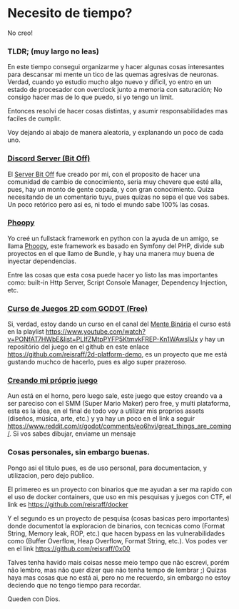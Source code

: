 # Necesito de tiempo?

No creo!

### TLDR; (muy largo no leas)

En este tiempo consegui organizarme y hacer algunas cosas interesantes para descansar mi mente un tico de las quemas agresivas de neuronas. Verdad, cuando yo estudio mucho algo nuevo y dificil, yo entro en un estado de procesador con overclock junto a memoria con saturación; No consigo hacer mas de lo que puedo, sí yo tengo un limit.

Entonces resolvi de hacer cosas distintas, y asumir responsabilidades mas faciles de cumplir.

Voy dejando ai abajo de manera aleatoria, y explanando un poco de cada uno.

### <a href="https://reisraff.github.io/me/en/my-discord" target="_blank">Discord Server (Bit Off)</a>

El <a href="https://reisraff.github.io/me/en/my-discord" target="_blank">Server Bit Off</a> fue creado por mi, con el proposito de hacer una comunidad de cambio de conocimiento, seria muy chevere que esté alla, pues, hay un monto de gente copada, y con gran conocimiento. Quiza necesitando de un comentario tuyu, pues quizas no sepa el que vos sabes. Un poco retórico pero asi es, ni todo el mundo sabe 100% las cosas.

### <a href="https://github.com/phoopy/phoopy" target="_blank">Phoopy</a>

Yo creé un fullstack framework en python con la ayuda de un amigo, se llama <a href="https://github.com/phoopy/phoopy" target="_blank">Phoopy</a>, este framework es basado en Symfony del PHP, divide sub proyectos en el que llamo de Bundle, y hay una manera muy buena de inyectar dependencias.

Entre las cosas que esta cosa puede hacer yo listo las mas importantes como: built-in Http Server, Script Console Manager, Dependency Injection, etc.

### <a href="https://www.youtube.com/watch?v=PONfAT7HWbE&list=PLIfZMtpPYFP5KtmvkFREP-Kn1WAwslIJx" target="_blank">Curso de Juegos 2D com GODOT (Free)</a>

Si, verdad, estoy dando un curso en el canal del <a href="https://www.mentebinaria.com.br" target="_blank">Mente Binária</a> el curso está en la playlist <a href="https://www.youtube.com/watch?v=PONfAT7HWbE&list=PLIfZMtpPYFP5KtmvkFREP-Kn1WAwslIJx" target="_blank">https://www.youtube.com/watch?v=PONfAT7HWbE&list=PLIfZMtpPYFP5KtmvkFREP-Kn1WAwslIJx</a> y hay un repositório del juego en el github en este enlace <a href="https://github.com/reisraff/2d-platform-demo" target="_blank">https://github.com/reisraff/2d-platform-demo</a>, es un proyecto que me está gustando muchco de hacerlo, pues es algo super prazeroso.

### <a href="https://www.reddit.com/r/godot/comments/eo6hvj/great_things_are_coming/" target="_blank">Creando mi próprio juego</a>

Aun está en el horno, pero luego sale, este juego que estoy creando va a ser pareciso con el SMM (Super Mario Maker) pero free, y multi plataforma, esta es la idea, en el final de todo voy a utilizar mis proprios assets (diseños, música, arte, etc.) y ya hay un poco en el link a seguir <a href="https://www.reddit.com/r/godot/comments/eo6hvj/great_things_are_coming/" target="_blank">https://www.reddit.com/r/godot/comments/eo6hvj/great_things_are_coming/</a>. Si vos sabes dibujar, enviame un mensaje

### Cosas personales, sin embargo buenas.

Pongo asi el titulo pues, es de uso personal, para documentacion, y utilizacion, pero dejo publico.

El primereo es un proyecto con binarios que me ayudan a ser ma rapido con el uso de docker containers, que uso en mis pesquisas y juegos con CTF, el link es <a href="https://github.com/reisraff/docker" target="_blank">https://github.com/reisraff/docker</a>

Y el segundo es un proyecto de pesquisa (cosas basicas pero importantes) donde documentot la exploracion de binarios, con tecnicas como (Format String, Memory leak, ROP, etc.) que hacen bypass en las vulnerabilidades como (Buffer Overflow, Heap Overflow, Format String, etc.). Vos podes ver en el link <a href="https://github.com/reisraff/0x00" target="_blank">https://github.com/reisraff/0x00</a>


Talves tenha havido mais coisas nesse meio tempo que não escrevi, porém não lembro, mas não quer dizer que não tenha tempo de lembrar ;)
Quizas haya mas cosas que no está ai, pero no me recuerdo, sin embargo no estoy deciendo que no tengo tiempo para recordar.

Queden con Dios.
